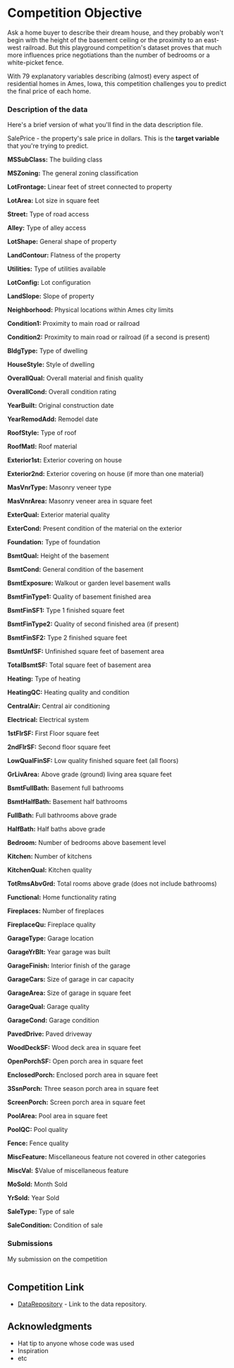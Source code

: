 # Competition Objective

Ask a home buyer to describe their dream house, and they probably won't begin with the height of the basement ceiling or the proximity to an east-west railroad. But this playground competition's dataset proves that much more influences price negotiations than the number of bedrooms or a white-picket fence.

With 79 explanatory variables describing (almost) every aspect of residential homes in Ames, Iowa, this competition challenges you to predict the final price of each home.

### Description of the data

Here's a brief version of what you'll find in the data description file.

SalePrice - the property's sale price in dollars. This is the **target variable** that you're trying to predict.

**MSSubClass:** The building class

**MSZoning:** The general zoning classification

**LotFrontage:** Linear feet of street connected to property

**LotArea:** Lot size in square feet

**Street:** Type of road access

**Alley:** Type of alley access

**LotShape:** General shape of property

**LandContour:** Flatness of the property

**Utilities:** Type of utilities available

**LotConfig:** Lot configuration

**LandSlope:** Slope of property

**Neighborhood:** Physical locations within Ames city limits

**Condition1:** Proximity to main road or railroad

**Condition2:** Proximity to main road or railroad (if a second is present)

**BldgType:** Type of dwelling

**HouseStyle:** Style of dwelling

**OverallQual:** Overall material and finish quality

**OverallCond:** Overall condition rating

**YearBuilt:** Original construction date

**YearRemodAdd:** Remodel date

**RoofStyle:** Type of roof

**RoofMatl:** Roof material

**Exterior1st:** Exterior covering on house

**Exterior2nd:** Exterior covering on house (if more than one material)

**MasVnrType:** Masonry veneer type

**MasVnrArea:** Masonry veneer area in square feet

**ExterQual:** Exterior material quality

**ExterCond:** Present condition of the material on the exterior

**Foundation:** Type of foundation

**BsmtQual:** Height of the basement

**BsmtCond:** General condition of the basement

**BsmtExposure:** Walkout or garden level basement walls

**BsmtFinType1:** Quality of basement finished area

**BsmtFinSF1:** Type 1 finished square feet

**BsmtFinType2:** Quality of second finished area (if present)

**BsmtFinSF2:** Type 2 finished square feet

**BsmtUnfSF:** Unfinished square feet of basement area

**TotalBsmtSF:** Total square feet of basement area

**Heating:** Type of heating

**HeatingQC:** Heating quality and condition

**CentralAir:** Central air conditioning

**Electrical:** Electrical system

**1stFlrSF:** First Floor square feet

**2ndFlrSF:** Second floor square feet

**LowQualFinSF:** Low quality finished square feet (all floors)

**GrLivArea:** Above grade (ground) living area square feet

**BsmtFullBath:** Basement full bathrooms

**BsmtHalfBath:** Basement half bathrooms

**FullBath:** Full bathrooms above grade

**HalfBath:** Half baths above grade

**Bedroom:** Number of bedrooms above basement level

**Kitchen:** Number of kitchens

**KitchenQual:** Kitchen quality

**TotRmsAbvGrd:** Total rooms above grade (does not include bathrooms)

**Functional:** Home functionality rating

**Fireplaces:** Number of fireplaces

**FireplaceQu:** Fireplace quality

**GarageType:** Garage location

**GarageYrBlt:** Year garage was built

**GarageFinish:** Interior finish of the garage

**GarageCars:** Size of garage in car capacity

**GarageArea:** Size of garage in square feet

**GarageQual:** Garage quality

**GarageCond:** Garage condition

**PavedDrive:** Paved driveway

**WoodDeckSF:** Wood deck area in square feet

**OpenPorchSF:** Open porch area in square feet

**EnclosedPorch:** Enclosed porch area in square feet

**3SsnPorch:** Three season porch area in square feet

**ScreenPorch:** Screen porch area in square feet

**PoolArea:** Pool area in square feet

**PoolQC:** Pool quality

**Fence:** Fence quality

**MiscFeature:** Miscellaneous feature not covered in other categories

**MiscVal:** $Value of miscellaneous feature

**MoSold:** Month Sold

**YrSold:** Year Sold

**SaleType:** Type of sale

**SaleCondition:** Condition of sale

### Submissions

My submission on the competition

```console

```

## Competition Link

* [DataRepository](https://www.kaggle.com/competitions/house-prices-advanced-regression-techniques/data) - Link to the data repository.

## Acknowledgments

* Hat tip to anyone whose code was used
* Inspiration
* etc
